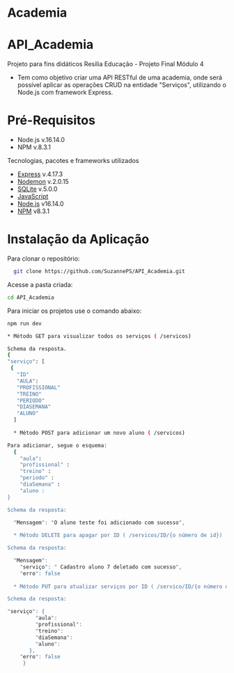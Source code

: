 <h1>Academia</h1>


 # API_Academia

Projeto para fins didáticos Resilia Educação - Projeto Final Módulo 4
* Tem como objetivo criar uma API RESTful de uma academia, onde será possível aplicar as operações CRUD na entidade "Serviços", utilizando o Node.js com framework Express.

 # Pré-Requisitos
- Node.js v.16.14.0
- NPM v.8.3.1

Tecnologias, pacotes e frameworks utilizados
* [Express](https://expressjs.com) v.4.17.3
* [Nodemon](https://www.npmjs.com/package/nodemon) v.2.0.15
* [SQLite](https://www.npmjs.com/package/sqlite3) v.5.0.0
* [JavaScript](https://www.javascript.com/)
* [Node.js](https://nodejs.org/en/) v16.14.0
* [NPM](https://www.npmjs.com/) v8.3.1

 
 # Instalação da Aplicação
 
Para clonar o repositório:
 ```sh
   git clone https://github.com/SuzannePS/API_Academia.git
   ```
Acesse a pasta criada:
```sh
cd API_Academia
```
Para iniciar os projetos use o comando abaixo:
```sh
npm run dev

* Método GET para visualizar todos os serviços ( /servicos)

Schema da resposta. 
{
"serviço": [
 {
   "ID"
   "AULA": 
   "PROFISSIONAL"
   "TREINO"
   "PERIODO"
   "DIASEMANA"
   "ALUNO"
  ]
  
  * Método POST para adicionar um novo aluno ( /servicos)

Para adicionar, segue o esquema:
  {
    "aula": 
    "profissional" : 
    "treino" : 
    "periodo" : 
    "diaSemana" : 
    "aluno :
}

Schema da resposta:

  "Mensagem": "O aluno teste foi adicionado com sucesso",
 
  * Método DELETE para apagar por ID ( /servicos/ID/{o número de id})

Schema da resposta:

  "Mensagem": 
	"serviço": " Cadastro aluno 7 deletado com sucesso",
	"erro": false
  
  * Método PUT para atualizar serviços por ID ( /servico/ID/{o número de id})

Schema da resposta:

"serviço": {
	     "aula": 
	     "profissional": 
	     "treino": 
	     "diaSemana": 
	     "aluno": 
	   },
	"erro": false
     }
  
